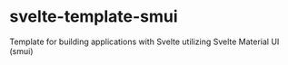 # svelte-template-smui
Template for building applications with Svelte utilizing Svelte Material UI (smui)
